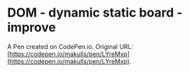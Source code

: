 # DOM - dynamic static board - improve

A Pen created on CodePen.io. Original URL: [https://codepen.io/makulls/pen/LYreMxp](https://codepen.io/makulls/pen/LYreMxp).

